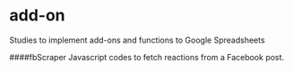 # add-on
Studies to implement add-ons and functions to Google Spreadsheets

####fbScraper
Javascript codes to fetch reactions from a Facebook post. 
